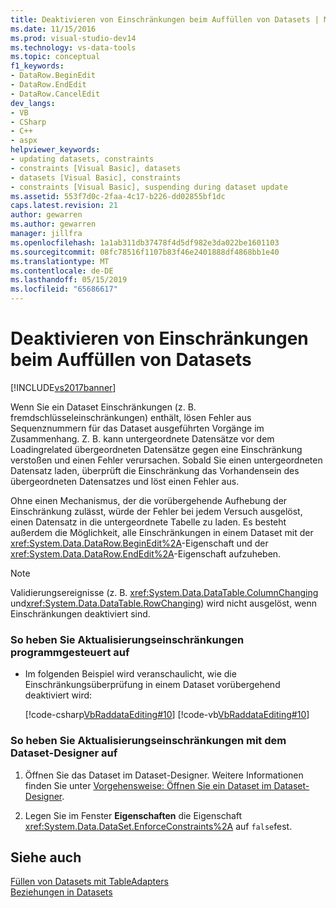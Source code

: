 ```yaml
---
title: Deaktivieren von Einschränkungen beim Auffüllen von Datasets | Microsoft-Dokumentation
ms.date: 11/15/2016
ms.prod: visual-studio-dev14
ms.technology: vs-data-tools
ms.topic: conceptual
f1_keywords:
- DataRow.BeginEdit
- DataRow.EndEdit
- DataRow.CancelEdit
dev_langs:
- VB
- CSharp
- C++
- aspx
helpviewer_keywords:
- updating datasets, constraints
- constraints [Visual Basic], datasets
- datasets [Visual Basic], constraints
- constraints [Visual Basic], suspending during dataset update
ms.assetid: 553f7d0c-2faa-4c17-b226-dd02855bf1dc
caps.latest.revision: 21
author: gewarren
ms.author: gewarren
manager: jillfra
ms.openlocfilehash: 1a1ab311db37478f4d5df982e3da022be1601103
ms.sourcegitcommit: 08fc78516f1107b83f46e2401888df4868bb1e40
ms.translationtype: MT
ms.contentlocale: de-DE
ms.lasthandoff: 05/15/2019
ms.locfileid: "65686617"
---
```

# <a name="turn-off-constraints-while-filling-a-dataset"></a>Deaktivieren von Einschränkungen beim Auffüllen von Datasets
[!INCLUDE[vs2017banner](../includes/vs2017banner.md)]

Wenn Sie ein Dataset Einschränkungen (z. B. fremdschlüsseleinschränkungen) enthält, lösen Fehler aus Sequenznummern für das Dataset ausgeführten Vorgänge im Zusammenhang. Z. B. kann untergeordnete Datensätze vor dem Loadingrelated übergeordneten Datensätze gegen eine Einschränkung verstoßen und einen Fehler verursachen. Sobald Sie einen untergeordneten Datensatz laden, überprüft die Einschränkung das Vorhandensein des übergeordneten Datensatzes und löst einen Fehler aus.  
  
 Ohne einen Mechanismus, der die vorübergehende Aufhebung der Einschränkung zulässt, würde der Fehler bei jedem Versuch ausgelöst, einen Datensatz in die untergeordnete Tabelle zu laden. Es besteht außerdem die Möglichkeit, alle Einschränkungen in einem Dataset mit der <xref:System.Data.DataRow.BeginEdit%2A>-Eigenschaft und der <xref:System.Data.DataRow.EndEdit%2A>-Eigenschaft aufzuheben.  
  
> [!NOTE]
> Validierungsereignisse (z. B. <xref:System.Data.DataTable.ColumnChanging> und<xref:System.Data.DataTable.RowChanging>) wird nicht ausgelöst, wenn Einschränkungen deaktiviert sind.  
  
### <a name="to-suspend-update-constraints-programmatically"></a>So heben Sie Aktualisierungseinschränkungen programmgesteuert auf  
  
- Im folgenden Beispiel wird veranschaulicht, wie die Einschränkungsüberprüfung in einem Dataset vorübergehend deaktiviert wird:  
  
     [!code-csharp[VbRaddataEditing#10](../snippets/csharp/VS_Snippets_VBCSharp/VbRaddataEditing/CS/Form1.cs#10)]
     [!code-vb[VbRaddataEditing#10](../snippets/visualbasic/VS_Snippets_VBCSharp/VbRaddataEditing/VB/Form1.vb#10)]  
  
### <a name="to-suspend-update-constraints-using-the-dataset-designer"></a>So heben Sie Aktualisierungseinschränkungen mit dem Dataset-Designer auf  
  
1. Öffnen Sie das Dataset im Dataset-Designer. Weitere Informationen finden Sie unter [Vorgehensweise: Öffnen Sie ein Dataset im Dataset-Designer](https://msdn.microsoft.com/library/36fc266f-365b-42cb-aebb-c993dc2c47c3).  
  
2. Legen Sie im Fenster **Eigenschaften** die Eigenschaft <xref:System.Data.DataSet.EnforceConstraints%2A> auf `false`fest.  
  
## <a name="see-also"></a>Siehe auch  
 [Füllen von Datasets mit TableAdapters](../data-tools/fill-datasets-by-using-tableadapters.md)   
 [Beziehungen in Datasets](../data-tools/relationships-in-datasets.md)
